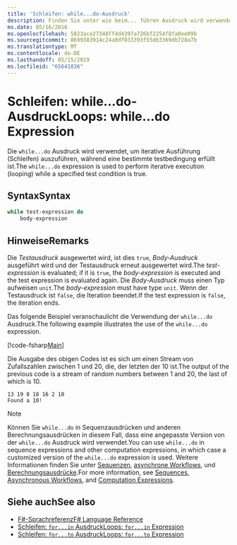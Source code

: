```yaml
---
title: 'Schleifen: while...do-Ausdruck'
description: Finden Sie unter wie beim... führen Ausdruck wird verwendet, um iterative Ausführung (Schleifen) auszuführen, während eine bestimmte testbedingung erfüllt ist.
ms.date: 05/16/2016
ms.openlocfilehash: 5823ace27348ff4d4397a726bf2254f8fa0ee09b
ms.sourcegitcommit: 8699383914c24a0df033393f55db3369db728a7b
ms.translationtype: MT
ms.contentlocale: de-DE
ms.lasthandoff: 05/15/2019
ms.locfileid: "65641836"
---
```

# <a name="loops-whiledo-expression"></a><span data-ttu-id="fcd8d-103">Schleifen: while...do-Ausdruck</span><span class="sxs-lookup"><span data-stu-id="fcd8d-103">Loops: while...do Expression</span></span>

<span data-ttu-id="fcd8d-104">Die `while...do` Ausdruck wird verwendet, um iterative Ausführung (Schleifen) auszuführen, während eine bestimmte testbedingung erfüllt ist.</span><span class="sxs-lookup"><span data-stu-id="fcd8d-104">The `while...do` expression is used to perform iterative execution (looping) while a specified test condition is true.</span></span>

## <a name="syntax"></a><span data-ttu-id="fcd8d-105">Syntax</span><span class="sxs-lookup"><span data-stu-id="fcd8d-105">Syntax</span></span>

```fsharp
while test-expression do
    body-expression
```

## <a name="remarks"></a><span data-ttu-id="fcd8d-106">Hinweise</span><span class="sxs-lookup"><span data-stu-id="fcd8d-106">Remarks</span></span>

<span data-ttu-id="fcd8d-107">Die *Testausdruck* ausgewertet wird, ist dies `true`, *Body-Ausdruck* ausgeführt wird und der Testausdruck erneut ausgewertet wird.</span><span class="sxs-lookup"><span data-stu-id="fcd8d-107">The *test-expression* is evaluated; if it is `true`, the *body-expression* is executed and the test expression is evaluated again.</span></span> <span data-ttu-id="fcd8d-108">Die *Body-Ausdruck* muss einen Typ aufweisen `unit`.</span><span class="sxs-lookup"><span data-stu-id="fcd8d-108">The *body-expression* must have type `unit`.</span></span> <span data-ttu-id="fcd8d-109">Wenn der Testausdruck ist `false`, die Iteration beendet.</span><span class="sxs-lookup"><span data-stu-id="fcd8d-109">If the test expression is `false`, the iteration ends.</span></span>

<span data-ttu-id="fcd8d-110">Das folgende Beispiel veranschaulicht die Verwendung der `while...do` Ausdruck.</span><span class="sxs-lookup"><span data-stu-id="fcd8d-110">The following example illustrates the use of the `while...do` expression.</span></span>

[!code-fsharp[Main](../../../samples/snippets/fsharp/lang-ref-2/snippet5301.fs)]

<span data-ttu-id="fcd8d-111">Die Ausgabe des obigen Codes ist es sich um einen Stream von Zufallszahlen zwischen 1 und 20, die, der letzten der 10 ist.</span><span class="sxs-lookup"><span data-stu-id="fcd8d-111">The output of the previous code is a stream of random numbers between 1 and 20, the last of which is 10.</span></span>

```
13 19 8 18 16 2 10
Found a 10!
```

> [!NOTE]
> <span data-ttu-id="fcd8d-112">Können Sie `while...do` in Sequenzausdrücken und anderen Berechnungsausdrücken in diesem Fall, dass eine angepasste Version von der `while...do` Ausdruck wird verwendet.</span><span class="sxs-lookup"><span data-stu-id="fcd8d-112">You can use `while...do` in sequence expressions and other computation expressions, in which case a customized version of the `while...do` expression is used.</span></span> <span data-ttu-id="fcd8d-113">Weitere Informationen finden Sie unter [Sequenzen](sequences.md), [asynchrone Workflows](asynchronous-workflows.md), und [Berechnungsausdrücke](computation-expressions.md).</span><span class="sxs-lookup"><span data-stu-id="fcd8d-113">For more information, see [Sequences](sequences.md), [Asynchronous Workflows](asynchronous-workflows.md), and [Computation Expressions](computation-expressions.md).</span></span>

## <a name="see-also"></a><span data-ttu-id="fcd8d-114">Siehe auch</span><span class="sxs-lookup"><span data-stu-id="fcd8d-114">See also</span></span>

- [<span data-ttu-id="fcd8d-115">F#-Sprachreferenz</span><span class="sxs-lookup"><span data-stu-id="fcd8d-115">F# Language Reference</span></span>](index.md)
- [<span data-ttu-id="fcd8d-116">Schleifen: `for...in` Ausdruck</span><span class="sxs-lookup"><span data-stu-id="fcd8d-116">Loops: `for...in` Expression</span></span>](loops-for-in-expression.md)
- [<span data-ttu-id="fcd8d-117">Schleifen: `for...to` Ausdruck</span><span class="sxs-lookup"><span data-stu-id="fcd8d-117">Loops: `for...to` Expression</span></span>](loops-for-to-expression.md)
